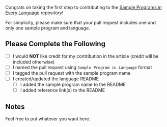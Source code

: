 Congrats on taking the first step to contributing to the [Sample Programs in Every Language](https://therenegadecoder.com/code/sample-programs-in-every-language/) repository!

For simplicity, please make sure that your pull request includes one and only one sample program and language.

## Please Complete the Following

- [ ] I would **NOT** like credit for my contribution in the article (credit will be included otherwise)
- [ ] I named the pull request using `Sample Program in Language` format
- [ ] I tagged the pull request with the sample program name
- [ ] I created/updated the language README
  - [ ] I added the sample program name to the README
  - [ ] I added reference link(s) to the README

## Notes

Feel free to put whatever you want here.
